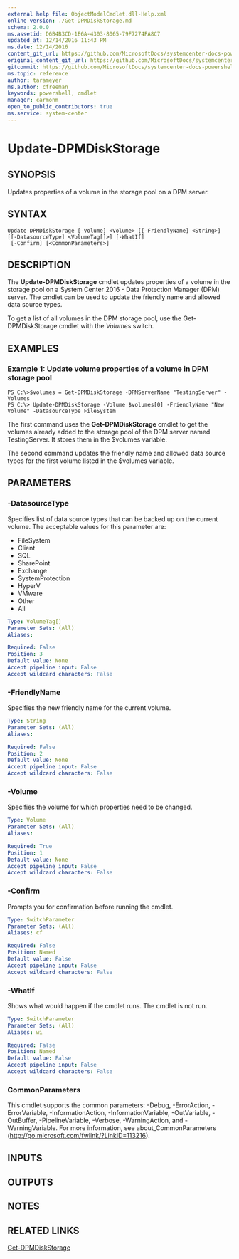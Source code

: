 ```yaml
---
external help file: ObjectModelCmdlet.dll-Help.xml
online version: ./Get-DPMDiskStorage.md
schema: 2.0.0
ms.assetid: D6B4B3CD-1E6A-4303-8065-79F7274FA8C7
updated_at: 12/14/2016 11:43 PM
ms.date: 12/14/2016
content_git_url: https://github.com/MicrosoftDocs/systemcenter-docs-powershell/blob/master/systemcenter-cmdlets/SystemCenter2016/DataProtectionManager/v1.0/Update-DPMDiskStorage.md
original_content_git_url: https://github.com/MicrosoftDocs/systemcenter-docs-powershell/blob/master/systemcenter-cmdlets/SystemCenter2016/DataProtectionManager/v1.0/Update-DPMDiskStorage.md
gitcommit: https://github.com/MicrosoftDocs/systemcenter-docs-powershell/blob/96cd9bd2780eb6b78c540fa00d3b8a4313e3ed40/systemcenter-cmdlets/SystemCenter2016/DataProtectionManager/v1.0/Update-DPMDiskStorage.md
ms.topic: reference
author: tarameyer
ms.author: cfreeman
keywords: powershell, cmdlet
manager: carmonm
open_to_public_contributors: true
ms.service: system-center
---
```


# Update-DPMDiskStorage

## SYNOPSIS
Updates properties of a volume in the storage pool on a DPM server.

## SYNTAX

```
Update-DPMDiskStorage [-Volume] <Volume> [[-FriendlyName] <String>] [[-DatasourceType] <VolumeTag[]>] [-WhatIf]
 [-Confirm] [<CommonParameters>]
```

## DESCRIPTION
The **Update-DPMDiskStorage** cmdlet updates properties of a volume in the storage pool on a System Center 2016 - Data Protection Manager (DPM) server.
The cmdlet can be used to update the friendly name and allowed data source types.

To get a list of all volumes in the DPM storage pool, use the Get-DPMDiskStorage cmdlet with the *Volumes* switch.

## EXAMPLES

### Example 1: Update volume properties of a volume in DPM storage pool
```
PS C:\>$volumes = Get-DPMDiskStorage -DPMServerName "TestingServer" -Volumes 
PS C:\> Update-DPMDiskStorage -Volume $volumes[0] -FriendlyName "New Volume" -DatasourceType FileSystem
```

The first command uses the **Get-DPMDiskStorage** cmdlet to get the volumes already added to the storage pool of the DPM server named TestingServer.
It stores them in the $volumes variable.

The second command updates the friendly name and allowed data source types for the first volume listed in the $volumes variable.

## PARAMETERS

### -DatasourceType
Specifies list of data source types that can be backed up on the current volume. 
The acceptable values for this parameter are:

- FileSystem
- Client
- SQL
- SharePoint
- Exchange
- SystemProtection
- HyperV
- VMware
- Other
- All

```yaml
Type: VolumeTag[]
Parameter Sets: (All)
Aliases: 

Required: False
Position: 3
Default value: None
Accept pipeline input: False
Accept wildcard characters: False
```

### -FriendlyName
Specifies the new friendly name for the current volume.

```yaml
Type: String
Parameter Sets: (All)
Aliases: 

Required: False
Position: 2
Default value: None
Accept pipeline input: False
Accept wildcard characters: False
```

### -Volume
Specifies the volume for which properties need to be changed.

```yaml
Type: Volume
Parameter Sets: (All)
Aliases: 

Required: True
Position: 1
Default value: None
Accept pipeline input: False
Accept wildcard characters: False
```

### -Confirm
Prompts you for confirmation before running the cmdlet.

```yaml
Type: SwitchParameter
Parameter Sets: (All)
Aliases: cf

Required: False
Position: Named
Default value: False
Accept pipeline input: False
Accept wildcard characters: False
```

### -WhatIf
Shows what would happen if the cmdlet runs.
The cmdlet is not run.

```yaml
Type: SwitchParameter
Parameter Sets: (All)
Aliases: wi

Required: False
Position: Named
Default value: False
Accept pipeline input: False
Accept wildcard characters: False
```

### CommonParameters
This cmdlet supports the common parameters: -Debug, -ErrorAction, -ErrorVariable, -InformationAction, -InformationVariable, -OutVariable, -OutBuffer, -PipelineVariable, -Verbose, -WarningAction, and -WarningVariable. For more information, see about_CommonParameters (http://go.microsoft.com/fwlink/?LinkID=113216).

## INPUTS

## OUTPUTS

## NOTES

## RELATED LINKS

[Get-DPMDiskStorage](xref:SystemCenter2016/DataProtectionManager/v1.0/Get-DPMDiskStorage.md)

